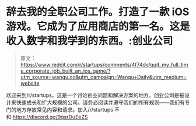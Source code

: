 # 辞去我的全职公司工作。打造了一款 iOS 游戏。它成为了应用商店的第一名。这是收入数字和我学到的东西。:创业公司

> 原文：<https://www.reddit.com/r/startups/comments/4f74dv/quit_my_full_time_corporate_job_built_an_ios_game/?utm_source=wanqu.co&utm_campaign=Wanqu+Daily&utm_medium=website>

欢迎来到/r/startups，这是一个讨论创业问题和解决方案的地方。创业公司是被设计来快速成长和扩大规模的公司。请务必阅读并遵守我们的所有规则——我们有专门的地方存放常见内容和请求。加入/r/startups 不和:https://discord.gg/9qsrDuEeZS